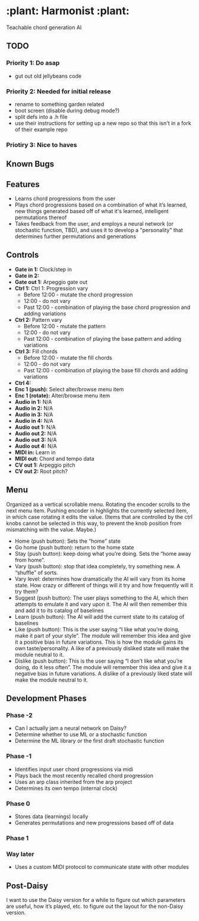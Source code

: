 # :plant: Harmonist :plant:
Teachable chord generation AI

## TODO
### Priority 1: Do asap
* gut out old jellybeans code

### Priority 2: Needed for initial release
* rename to something garden related
* boot screen (disable during debug mode?)
* split defs into a .h file
* use their instructions for setting up a new repo so that this isn't in a fork of their example repo

### Priotiry 3: Nice to haves

## Known Bugs


## Features
* Learns chord progressions from the user
* Plays chord progressions based on a combination of what it’s learned, new things generated based off of what it's learned, intelligent permutations thereof
* Takes feedback from the user, and employs a neural network (or stochastic function, TBD), and uses it to develop a "personality" that determines further permutations and generations


## Controls
* **Gate in 1:** Clock/step in
* **Gate in 2:**
* **Gate out 1:** Arpeggio gate out
* **Ctrl 1:** Ctrl 1: Progression vary
    * Before 12:00 - mutate the chord progression
    * 12:00 - do not vary
    * Past 12:00 - combination of playing the base chord progression and adding variations
* **Ctrl 2:** Pattern vary
    * Before 12:00 - mutate the pattern
    * 12:00 - do not vary
    * Past 12:00 - combination of playing the base pattern and adding variations
* **Ctrl 3:** Fill chords
    * Before 12:00 - mutate the fill chords
    * 12:00 - do not vary
    * Past 12:00 - combination of playing the base fill chords and adding variations
* **Ctrl 4:**
* **Enc 1 (push):** Select alter/browse menu item 
* **Enc 1 (rotate):** Alter/browse menu item
* **Audio in 1:** N/A
* **Audio in 2:** N/A
* **Audio in 3:** N/A
* **Audio in 4:** N/A
* **Audio out 1:** N/A
* **Audio out 2:** N/A
* **Audio out 3:** N/A
* **Audio out 4:** N/A
* **MIDI in:** Learn in
* **MIDI out:** Chord and tempo data
* **CV out 1:** Arpeggio pitch
* **CV out 2:** Root pitch?


## Menu

Organized as a vertical scrollable menu. Rotating the encoder scrolls to the next menu item. Pushing encoder in highlights the currently selected item, in which case rotating it edits the value. (Items that are controlled by the ctrl knobs cannot be selected in this way, to prevent the knob position from mismatching with the value. Maybe.)

* Home (push button): Sets the “home” state 
* Go home (push button): return to the home state 
* Stay (push button): keep doing what you’re doing. Sets the “home away from home”. 
* Vary (push button): stop that idea completely, try something new. A “shuffle” of sorts.
* Vary level: determines how dramatically the AI will vary from its home state. How crazy or different of things will it try and how frequently will it try them?
* Suggest (push button): The user plays something to the AI, which then attempts to emulate it and vary upon it. The AI will then remember this and add it to its catalog of baselines
* Learn (push button): The AI will add the current state to its catalog of baselines 
* Like (push button): This is the user saying “I like what you’re doing, make it part of your style”. The module will remember this idea and give it a positive bias in future variations. This is how the module gains its own taste/personality. A like of a previously disliked state will make the module neutral to it. 
* Dislike (push button): This is the user saying “I don’t like what you’re doing, do it less often”. The module will remember this idea  and give it a negative bias in future variations. A dislike of a previously liked state will make the module neutral to it.


## Development Phases


### Phase -2
* Can I actually jam a neural network on Daisy?
* Determine whether to use ML or a stochastic function
* Determine the ML library or the first draft stochastic function

### Phase -1
* Identifies input user chord progressions via midi
* Plays back the most recently recalled chord progression
* Uses an arp class inherited from the arp project
* Determines its own tempo (internal clock)


### Phase 0
* Stores data (learnings) locally
* Generates permutations and new progressions based off of data


### Phase 1


### Way later
* Uses a custom MIDI protocol to communicate state with other modules


## Post-Daisy
I want to use the Daisy version for a while to figure out which parameters are useful, how it’s played, etc. to figure out the layout for the non-Daisy version. 